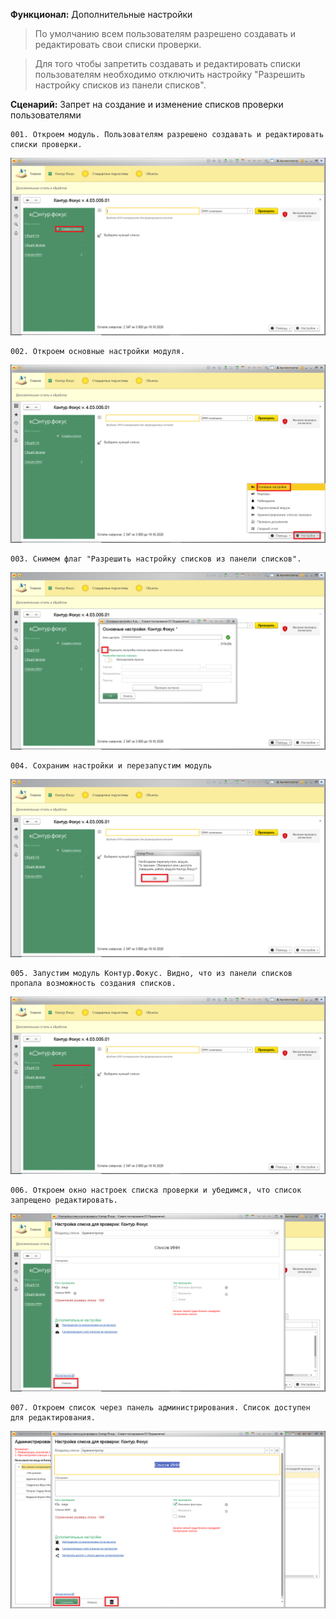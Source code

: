 **Функционал:** Дополнительные настройки

> По умолчанию всем пользователям разрешено создавать и редактировать свои списки проверки.

> Для того чтобы запретить создавать и редактировать списки пользователям необходимо отключить настройку "Разрешить настройку списков из панели списков".

**Сценарий:** Запрет на создание и изменение списков проверки пользователями

	001. Откроем модуль. Пользователям разрешено создавать и редактировать списки проверки.
![](Дополнительные_настройки/Дополнительные_настройки_2_Запрет_на_создание_и_изменение_001.png)

	002. Откроем основные настройки модуля.
![](Дополнительные_настройки/Дополнительные_настройки_3_Запрет_на_создание_и_изменение_002.png)

	003. Снимем флаг "Разрешить настройку списков из панели списков".
![](Дополнительные_настройки/Дополнительные_настройки_6_Запрет_на_создание_и_изменение_003.png)

	004. Сохраним настройки и перезапустим модуль
![](Дополнительные_настройки/Дополнительные_настройки_8_Запрет_на_создание_и_изменение_004.png)

	005. Запустим модуль Контур.Фокус. Видно, что из панели списков пропала возможность создания списков.
![](Дополнительные_настройки/Дополнительные_настройки_18_Запрет_на_создание_и_изменение_013.png)

	006. Откроем окно настроек списка проверки и убедимся, что список запрещено редактировать.
![](Дополнительные_настройки/Дополнительные_настройки_21_Запрет_на_создание_и_изменение_014.png)

	007. Откроем список через панель администрирования. Список доступен для редактирования.
![](Дополнительные_настройки/Дополнительные_настройки_27_Запрет_на_создание_и_изменение_015.png)
